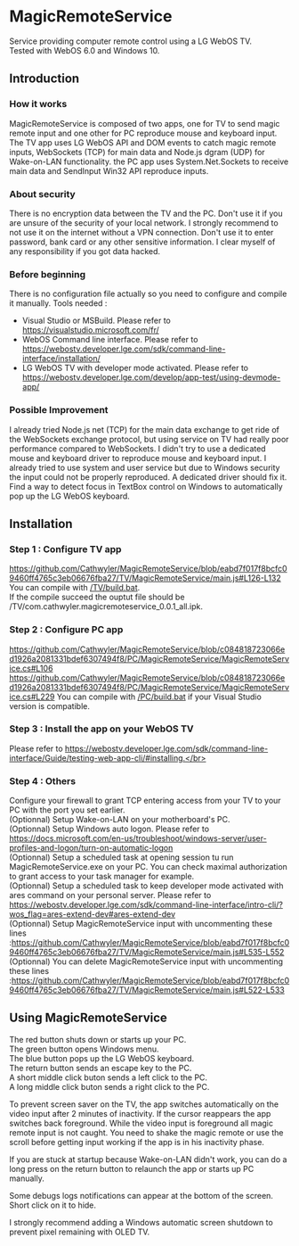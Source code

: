 # MagicRemoteService
Service providing computer remote control using a LG WebOS TV.</br>
Tested with WebOS 6.0 and Windows 10.</br>

## Introduction

### How it works
MagicRemoteService is composed of two apps, one for TV to send magic remote input and one other for PC reproduce mouse and keyboard input. The TV app uses LG WebOS API and DOM events to catch magic remote inputs, WebSockets (TCP) for main data and Node.js dgram (UDP) for Wake-on-LAN functionality. the PC app uses System.Net.Sockets to receive main data and SendInput Win32 API reproduce inputs.

### About security
There is no encryption data between the TV and the PC. Don't use it if you are unsure of the security of your local network. I strongly recommend to not use it on the internet without a VPN connection. Don't use it to enter password, bank card or any other sensitive information. I clear myself of any responsibility if you got data hacked.

### Before beginning
There is no configuration file actually so you need to configure and compile it manually. Tools needed :</br>
- Visual Studio or MSBuild. Please refer to https://visualstudio.microsoft.com/fr/</br>
- WebOS Command line interface. Please refer to https://webostv.developer.lge.com/sdk/command-line-interface/installation/</br>
- LG WebOS TV with developer mode activated. Please refer to https://webostv.developer.lge.com/develop/app-test/using-devmode-app/</br>

### Possible Improvement
I already tried Node.js net (TCP) for the main data exchange to get ride of the WebSockets exchange protocol, but using service on TV had really poor performance compared to WebSockets.
I didn't try to use a dedicated mouse and keyboard driver to reproduce mouse and keyboard input.
I already tried to use system and user service but due to Windows security the input could not be properly reproduced. A dedicated driver should fix it.
Find a way to detect focus in TextBox control on Windows to automatically pop up the LG WebOS keyboard.

## Installation

### Step 1 : Configure TV app
https://github.com/Cathwyler/MagicRemoteService/blob/eabd7f017f8bcfc09460ff4765c3eb06676fba27/TV/MagicRemoteService/main.js#L126-L132
You can compile with [/TV/build.bat](/TV/build.bat).</br>
If the compile succeed the ouptut file should be /TV/com.cathwyler.magicremoteservice_0.0.1_all.ipk.</br>

### Step 2 : Configure PC app
https://github.com/Cathwyler/MagicRemoteService/blob/c084818723066ed1926a2081331bdef6307494f8/PC/MagicRemoteService/MagicRemoteService.cs#L106
https://github.com/Cathwyler/MagicRemoteService/blob/c084818723066ed1926a2081331bdef6307494f8/PC/MagicRemoteService/MagicRemoteService.cs#L229
You can compile with [/PC/build.bat](/PC/build.bat) if your Visual Studio version is compatible.</br>

### Step 3 : Install the app on your WebOS TV
Please refer to https://webostv.developer.lge.com/sdk/command-line-interface/Guide/testing-web-app-cli/#installing.</br>

### Step 4 : Others
Configure your firewall to grant TCP entering access from your TV to your PC with the port you set earlier.</br>
(Optionnal) Setup Wake-on-LAN on your motherboard's PC.</br>
(Optionnal) Setup Windows auto logon. Please refer to https://docs.microsoft.com/en-us/troubleshoot/windows-server/user-profiles-and-logon/turn-on-automatic-logon</br>
(Optionnal) Setup a scheduled task at opening session tu run MagicRemoteService.exe on your PC. You can check maximal authorization to grant access to your task manager for example.</br>
(Optionnal) Setup a scheduled task to keep developer mode activated with ares command on your personal server. Please refer to https://webostv.developer.lge.com/sdk/command-line-interface/intro-cli/?wos_flag=ares-extend-dev#ares-extend-dev</br>
(Optionnal) Setup MagicRemoteService input with uncommenting these lines :https://github.com/Cathwyler/MagicRemoteService/blob/eabd7f017f8bcfc09460ff4765c3eb06676fba27/TV/MagicRemoteService/main.js#L535-L552
(Optionnal) You can delete MagicRemoteService input with uncommenting these lines :https://github.com/Cathwyler/MagicRemoteService/blob/eabd7f017f8bcfc09460ff4765c3eb06676fba27/TV/MagicRemoteService/main.js#L522-L533

## Using MagicRemoteService
The red button shuts down or starts up your PC.</br>
The green button opens Windows menu.</br>
The blue button pops up the LG WebOS keyboard.</br>
The return button sends an escape key to the PC.</br>
A short middle click buton sends a left click to the PC.</br>
A long middle click buton sends a right click to the PC.</br>

To prevent screen saver on the TV, the app switches automatically on the video input after 2 minutes of inactivity. If the cursor reappears the app switches back foreground. While the video input is foreground all magic remote input is not caught. You need to shake the magic remote or use the scroll before getting input working if the app is in his inactivity phase.</br>

If you are stuck at startup because Wake-on-LAN didn't work, you can do a long press on the return button to relaunch the app or starts up PC manually.</br>

Some debugs logs notifications can appear at the bottom of the screen. Short click on it to hide.</br>

I strongly recommend adding a Windows automatic screen shutdown to prevent pixel remaining with OLED TV.</br>
